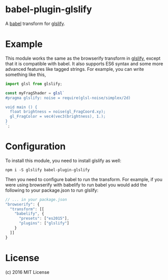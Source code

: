 babel-plugin-glslify
====================
A [babel](https://babeljs.io/) transform for [glslify](https://github.com/stackgl/glslify).

# Example
This module works the same as the browserify transform in [glslify](https://github.com/stackgl/glslify), except that it is compatible with babel.  It also supports ES6 syntax and some more advanced features like tagged strings.  For example, you can write something like this,

```javascript
import glsl from glslify;

const myFragShader = glsl`
#pragma glslify: noise = require(glsl-noise/simplex/2d)

void main () {
  float brightness = noise(gl_FragCoord.xy);
  gl_FragColor = vec4(vec3(brightness), 1.);
}
`;
```

# Configuration
To install this module, you need to install glslify as well:

```
npm i -S glslify babel-plugin-glslify
```

Then you need to configure babel to run the transform.  For example, if you were using browserify with babelify to run babel you would add the following to your package.json to run glslify:

```javascript
// ... in your package.json
"browserify": {
  "transform": [[
    "babelify", {
      "presets": ["es2015"],
      "plugins": ["glslify"]
    }
  ]]
}
```

# License
(c) 2016 MIT License
